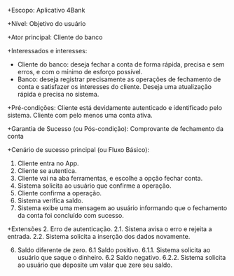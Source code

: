 +Escopo: Aplicativo 4Bank

+Nível: Objetivo do usuário

+Ator principal: Cliente do banco

+Interessados e interesses: 
- Cliente do banco: deseja fechar a conta de forma rápida, precisa e sem erros, e com o mínimo de esforço possível. 
- Banco: deseja registrar precisamente as operações de fechamento de conta e satisfazer os interesses do cliente. Deseja uma atualização 
rápida e precisa no sistema.

+Pré-condições: Cliente está devidamente autenticado e identificado pelo sistema. Cliente com pelo menos uma conta ativa.

+Garantia de Sucesso (ou Pós-condição): Comprovante de fechamento da conta

+Cenário de sucesso principal (ou Fluxo Básico): 
   1. Cliente entra no App.
   2. Cliente se autentica.
   3. Cliente vai na aba ferramentas, e escolhe a opção fechar conta.
   4. Sistema solicita ao usuário que confirme a operação.
   5. Cliente confirma a operação.
   6. Sistema verifica saldo.
   7. Sistema exibe uma mensagem ao usuário informando que o fechamento da conta foi concluído com sucesso.

+Extensões
   2. Erro de autenticação.
   	2.1. Sistena avisa o erro e rejeita a entrada.
	2.2. Sistema solicita a inserção dos dados novamente.

   6. Saldo diferente de zero.
	6.1 Saldo positivo.
		6.1.1. Sistema solicita ao usuário que saque o dinheiro.
	6.2 Saldo negativo.
		6.2.2. Sistema solicita ao usuário que deposite um valar que zere seu saldo.
